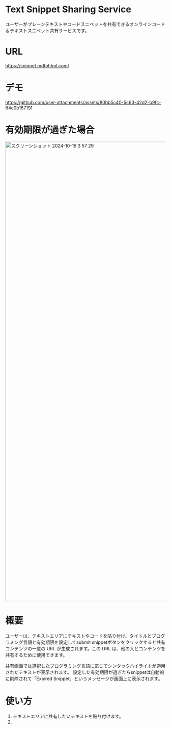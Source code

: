 # Text Snippet Sharing Service

ユーザーがプレーンテキストやコードスニペットを共有できるオンラインコード＆テキストスニペット共有サービスです。

# URL
https://snippet.mdtohtml.com/

# デモ

https://github.com/user-attachments/assets/80bb5c40-5c63-42d2-b9fc-ff4c0b167191

# 有効期限が過ぎた場合

<img width="1440" alt="スクリーンショット 2024-10-16 3 57 29" src="https://github.com/user-attachments/assets/c0f6761b-5085-466e-ad0b-18750f714e75">

# 概要

ユーザーは、テキストエリアにテキストやコードを貼り付け、タイトルとプログラミング言語と有効期限を設定してsubmit snippetボタンをクリックすると共有コンテンツの一意の URL が生成されます。この URL は、他の人とコンテンツを共有するために使用できます。

共有画面では選択したプログラミング言語に応じてシンタックハイライトが適用されたテキストが表示されます。
設定した有効期限が過ぎたらsnippetは自動的に削除されて「Expired Snippet」というメッセージが画面上に表示されます。

# 使い方
1. テキストエリアに共有したいテキストを貼り付けます。
2. 
